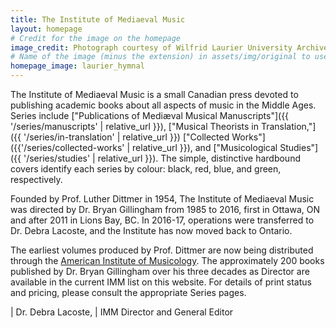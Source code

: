 ```yaml
---
title: The Institute of Mediaeval Music
layout: homepage
# Credit for the image on the homepage
image_credit: Photograph courtesy of Wilfrid Laurier University Archives.
# Name of the image (minus the extension) in assets/img/original to use on the home page
homepage_image: laurier_hymnal
---
```


The Institute of Mediaeval Music is a small Canadian press devoted to publishing academic books
about all aspects of music in the Middle Ages. Series include
["Publications of Mediæval Musical Manuscripts"]({{ '/series/manuscripts' | relative_url }}),
["Musical Theorists in Translation,"]({{ '/series/in-translation' | relative_url }})
["Collected Works"]({{'/series/collected-works' | relative_url }}), and
["Musicological Studies"]({{ '/series/studies' | relative_url }}).
The simple, distinctive hardbound covers identify each series by colour: black, red, blue, and
green, respectively.

Founded by Prof. Luther Dittmer in 1954, The Institute of Mediaeval Music was directed by
Dr. Bryan Gillingham from 1985 to 2016, first in Ottawa, ON and after 2011 in Lions Bay, BC.
In 2016-17, operations were transferred to Dr. Debra Lacoste, and the Institute has now moved
back to Ontario.

The earliest volumes produced by Prof. Dittmer are now being distributed through the
<a href="http://www.corpusmusicae.com/" target="about:blank">American Institute of Musicology</a>. The approximately 200 books
published by Dr. Bryan Gillingham over his three decades as Director are available in the current
IMM list on this website. For details of print status and pricing,
please consult the appropriate Series pages.

| Dr. Debra Lacoste,
| IMM Director and General Editor

